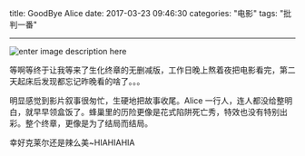 title: GoodBye Alice
date: 2017-03-23 09:46:30
categories: "电影"
tags: "批判一番"

---

![enter image description here](http://7xiuuj.com1.z0.glb.clouddn.com/Resident.png)

等啊等终于让我等来了生化终章的无删减版，工作日晚上熬着夜把电影看完，第二天起床后发现都忘记昨晚看的啥了。。。

明显感觉到影片叙事很匆忙，生硬地把故事收尾。Alice 一行人，连人都没给整明白，就早早领盒饭了。蜂巢里的历险更像是花式陷阱死亡秀，特效也没有特别出彩。整个终章，更像是为了结局而结局。

幸好克莱尔还是辣么美~HIAHIAHIA